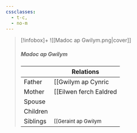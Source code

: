 ```yaml
---
cssclasses:
  - t-c,
  - no-m
---
```

> [!infobox]+
> ![[Madoc ap Gwilym.png|cover]]
> ##### Madoc ap Gwilym
> || Relations   |
> | ---- | ---- |
> | Father |[[Gwilym ap Cynric|Gwilym ap Cynric]] |
> | Mother | [[Eilwen ferch Ealdred|Eilwen ferch Ealdred]] |
> | Spouse | |
> | Children||
> | Siblings |<small>[[Geraint ap Gwilym|Geraint ap Gwilym]] (Older brother), [[Maelona ferch Eilwen|Maelona ferch Eilwen]] (Older sister) </small> |

